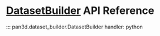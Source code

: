 # [DatasetBuilder][module-link] API Reference

[module-link]: https://github.com/Kitware/pan3d/blob/main/pan3d/dataset_builder.py

::: pan3d.dataset_builder.DatasetBuilder
    handler: python
